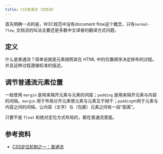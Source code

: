```yaml
---
title: CSS普通流（文档流）
---
```


首先明确一点的是，W3C规范中没有document flow这个概念，只有`normal-flow`, 文档流的叫法主要还是多数中文译者的翻译方式问题。

## 定义

什么是普通流？简单说就是元素按照其在 HTML 中的位置顺序决定排布的过程。并且这种过程遵循标准的描述。

## 调节普通流元素位置

一般使用 `margin` 是用来隔开元素与元素的间距；`padding` 是用来隔开元素与内容的间隔。`margin` 用于布局分开元素使元素与元素互不相干；`padding`m用于元素与内容之间的间隔，让内容（文字）与（包裹）元素之间有一段“距离”。

只要不是 `float` 和绝对定位方式布局的，都在普通流里面。

## 参考资料

- [CSS定位机制之一：普通流](https://swordair.com/css-positioning-schemes-normal-flow/)

